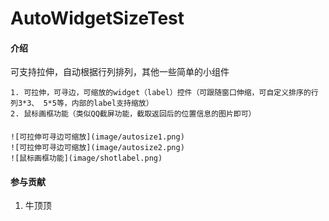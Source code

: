 # AutoWidgetSizeTest

#### 介绍
可支持拉伸，自动根据行列排列，其他一些简单的小组件


    1. 可拉伸，可寻边，可缩放的widget（label）控件（可跟随窗口伸缩，可自定义排序的行列3*3、 5*5等，内部的label支持缩放）
    2. 鼠标画框功能（类似QQ截屏功能，截取返回后的位置信息的图片即可）
####
    ![可拉伸可寻边可缩放](image/autosize1.png)
    ![可拉伸可寻边可缩放](image/autosize2.png)
    ![鼠标画框功能](image/shotlabel.png)

#### 参与贡献

1.  牛顶顶


